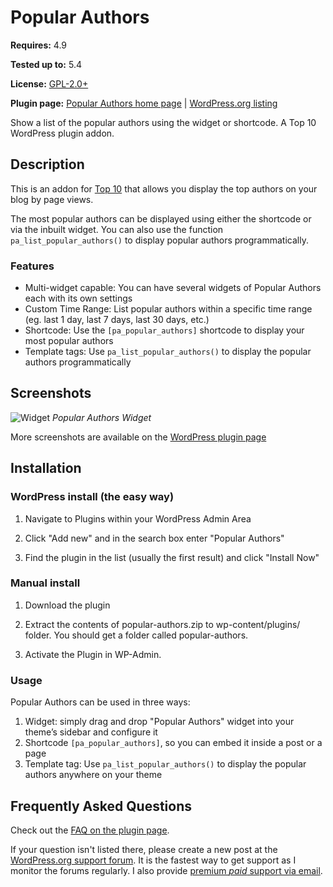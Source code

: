 # Popular Authors

__Requires:__ 4.9

__Tested up to:__ 5.4

__License:__ [GPL-2.0+](http://www.gnu.org/licenses/gpl-2.0.html)

__Plugin page:__ [Popular Authors home page](https://webberzone.com/plugins/popular-authors/) | [WordPress.org listing](https://wordpress.org/plugins/popular-authors/)

Show a list of the popular authors using the widget or shortcode. A Top 10 WordPress plugin addon.

## Description

This is an addon for [Top 10](https://webberzone.com/plugins/top-10/) that allows you display the top authors on your blog by page views.

The most popular authors can be displayed using either the shortcode or via the inbuilt widget. You can also use the function `pa_list_popular_authors()` to display popular authors programmatically.

### Features

* Multi-widget capable: You can have several widgets of Popular Authors each with its own settings
* Custom Time Range: List popular authors within a specific time range (eg. last 1 day, last 7 days, last 30 days, etc.)
* Shortcode: Use the `[pa_popular_authors]` shortcode to display your most popular authors
* Template tags: Use `pa_list_popular_authors()` to display the popular authors programmatically

## Screenshots

![Widget](https://raw.github.com/WebberZone/popular-authors/master/wporg-assets/screenshot-1.png)
*Popular Authors Widget*

More screenshots are available on the [WordPress plugin page](https://wordpress.org/plugins/popular-authors/screenshots/)

## Installation

### WordPress install (the easy way)

1. Navigate to Plugins within your WordPress Admin Area

2. Click "Add new" and in the search box enter "Popular Authors"

3. Find the plugin in the list (usually the first result) and click "Install Now"

### Manual install

1. Download the plugin

2. Extract the contents of popular-authors.zip to wp-content/plugins/ folder. You should get a folder called popular-authors.

3. Activate the Plugin in WP-Admin.

### Usage

Popular Authors can be used in three ways:

1. Widget: simply drag and drop "Popular Authors" widget into your theme’s sidebar and configure it
2. Shortcode `[pa_popular_authors]`, so you can embed it inside a post or a page
3. Template tag: Use `pa_list_popular_authors()` to display the popular authors anywhere on your theme

## Frequently Asked Questions

Check out the [FAQ on the plugin page](https://wordpress.org/plugins/popular-authors/faq/).

If your question isn't listed there, please create a new post at the [WordPress.org support forum](https://wordpress.org/support/plugin/popular-authors). It is the fastest way to get support as I monitor the forums regularly. I also provide [premium *paid* support via email](https://webberzone.com/support/).
